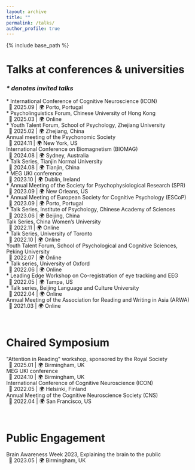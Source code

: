 ```yaml
---
layout: archive
title: ""
permalink: /talks/
author_profile: true
---
```


{% include base_path %}

# Talks at conferences & universities       
### _* denotes invited talks_  
<span style="font-size:1em;line-height: 1.15;"> * International Conference of Cognitive Neuroscience (ICON)     
&ensp;📅 2025.09  |  🌍 Porto, Portugal</span>    
<span style="font-size:1em;line-height: 1.15;"> * Psycholinguistics Forum, Chinese University of Hong Kong      
&ensp;📅 2025.03  |  🌍 Online</span>       
<span style="font-size:1em;line-height: 1.15;"> * Youth Talent Forum, School of Psychology, Zhejiang University     
&ensp;📅 2025.02  |  🌍 Zhejiang, China</span>      
<span style="font-size:1em;line-height: 1.15;"> Annual meeting of the Psychonomic Society     
&ensp;📅 2024.11  |  🌍 New York, US</span>     
<span style="font-size:1em;line-height: 1.15;"> International Conference on Biomagnetism (BIOMAG)     
&ensp;📅 2024.08  |  🌍 Sydney, Australia</span>    
<span style="font-size:1em;line-height: 1.15;"> * Talk Series, Tianjin Normal University    
&ensp;📅 2024.08  |  🌍 Tianjin, China</span>    
<span style="font-size:1em;line-height: 1.15;"> * MEG UKI conference    
&ensp;📅 2023.10  |  🌍 Dublin, Ireland</span>    
<span style="font-size:1em;line-height: 1.15;"> * Annual Meeting of the Society for Psychophysiological Research (SPR)    
&ensp;📅 2023.09  |  🌍 New Orleans, US</span>    
<span style="font-size:1em;line-height: 1.15;"> * Annual Meeting of European Society for Cognitive Psychology (ESCoP)    
&ensp;📅 2023.09  |  🌍 Porto, Portugal</span>    
<span style="font-size:1em;line-height: 1.15;"> * Talk Series, Institute of Psychology, Chinese Academy of Sciences    
&ensp;📅 2023.06  |  🌍 Beijing, China</span>    
<span style="font-size:1em;line-height: 1.15;"> Talk Series, China Women’s University    
&ensp;📅 2022.11  |  🌍 Online</span>    
<span style="font-size:1em;line-height: 1.15;"> * Talk Series, University of Toronto     
&ensp;📅 2022.10  |  🌍 Online</span>    
<span style="font-size:1em;line-height: 1.15;"> Youth Talent Forum, School of Psychological and Cognitive Sciences, Peking University    
&ensp;📅 2022.07  |  🌍 Online</span>    
<span style="font-size:1em;line-height: 1.15;"> * Talk series, University of Oxford    
&ensp;📅 2022.06  |  🌍 Online</span>    
<span style="font-size:1em;line-height: 1.15;"> * Leading Edge Workshop on Co-registration of eye tracking and EEG    
&ensp;📅 2022.05  |  🌍 Tampa, US</span>    
<span style="font-size:1em;line-height: 1.15;"> * Talk series, Beijing Language and Culture University    
&ensp;📅 2022.04  |  🌍 Online</span>    
<span style="font-size:1em;line-height: 1.15;"> Annual Meeting of the Association for Reading and Writing in Asia (ARWA)    
&ensp;📅 2021.03  |  🌍 Online</span>    
<br>
<br>

# Chaired Symposium  
<span style="font-size:1em;line-height: 1.15;"> "Attention in Reading" workshop, sponsored by the Royal Society    
&ensp;📅 2025.01  |  🌍 Birmingham, UK</span>      
<span style="font-size:1em;line-height: 1.15;"> MEG UKI conference    
&ensp;📅 2024.10  |  🌍 Birmingham, UK</span>    
<span style="font-size:1em;line-height: 1.15;"> International Conference of Cognitive Neuroscience (ICON)    
&ensp;📅 2022.05  |  🌍 Helsinki, Finland</span>    
<span style="font-size:1em;line-height: 1.15;"> Annual Meeting of the Cognitive Neuroscience Society (CNS)    
&ensp;📅 2022.04  |  🌍 San Francisco, US</span>    
<br>
<br>

# Public Engagement   
<span style="font-size:1em;line-height: 1.15;"> Brain Awareness Week 2023, Explaining the brain to the public     
&ensp;📅 2023.05  |  🌍 Birmingham, UK</span>    
<br>





